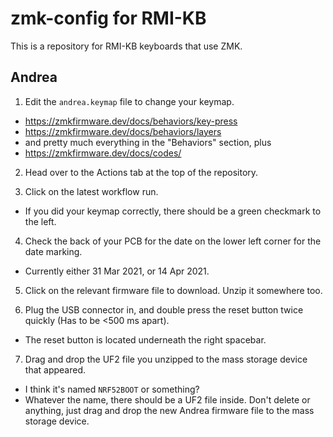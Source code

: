 # zmk-config for RMI-KB

This is a repository for RMI-KB keyboards that use ZMK.

## Andrea

1) Edit the `andrea.keymap` file to change your keymap.

- https://zmkfirmware.dev/docs/behaviors/key-press
- https://zmkfirmware.dev/docs/behaviors/layers
- and pretty much everything in the "Behaviors" section, plus
- https://zmkfirmware.dev/docs/codes/

2) Head over to the Actions tab at the top of the repository.

3) Click on the latest workflow run.

- If you did your keymap correctly, there should be a green checkmark to the left.

4) Check the back of your PCB for the date on the lower left corner for the date marking.

- Currently either 31 Mar 2021, or 14 Apr 2021.

5) Click on the relevant firmware file to download. Unzip it somewhere too.

6) Plug the USB connector in, and double press the reset button twice quickly (Has to be <500 ms apart).

- The reset button is located underneath the right spacebar.

7) Drag and drop the UF2 file you unzipped to the mass storage device that appeared.

- I think it's named `NRF52BOOT` or something?
- Whatever the name, there should be a UF2 file inside. Don't delete or anything, just drag and drop the new Andrea firmware file to the mass storage device.